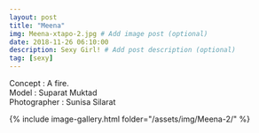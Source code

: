 ```yaml
---
layout: post
title: "Meena"
img: Meena-xtapo-2.jpg # Add image post (optional)
date: 2018-11-26 06:10:00
description: Sexy Girl! # Add post description (optional)
tag: [sexy]
---
```

Concept : A fire.   
Model : Suparat Muktad  
Photographer : Sunisa Silarat      


{% include image-gallery.html folder="/assets/img/Meena-2/" %}
